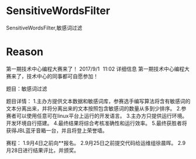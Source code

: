 # SensitiveWordsFilter

SensitiveWordsFilter,敏感词过滤

# Reason

第一期技术中心编程大赛来了！
2017/9/1 11:02 详细信息
第一期技术中心编程大赛来了，技术中心的同事都可自愿参加！

题目：敏感词过滤

题目详情：
1.主办方提供文本数据和敏感词库，参赛选手编写算法将含有敏感词的文本分离出来，并将分离出来的文本按照包含敏感词的数量从多到少排序。
2.参赛者可以使用任意可在linux平台上运行的开发语言。
3.主办方只提供运行环境。开发环境自行搭建。
4.最终结果将综合考核准确性和运行效率。
5.最终获胜者将获得JBL蓝牙音箱一台，并且将登上荣誉墙。

赛程：
1.9月4日之前向**报名。
2.9月25日之前提交代码给运维组徐晨晖。
2.9月28日进行结果评比，并颁奖。
